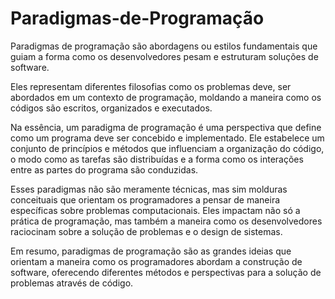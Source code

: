 # Paradigmas-de-Programação

  Paradigmas de programação são abordagens ou estilos fundamentais que 
  guiam a forma como os desenvolvedores pesam e estruturam soluções de
  software. 
  
  Eles representam diferentes filosofias como os problemas deve, ser 
  abordados em um contexto de programação, moldando a maneira como os 
  códigos são escritos, organizados e executados.

 Na essência, um paradigma de programação é uma perspectiva que define
 como um programa deve ser concebido e implementado. Ele estabelece um 
 conjunto de princípios e métodos que influenciam a organização do 
 código, o modo como as tarefas são distribuídas e a forma como os 
 interações entre as partes do programa são conduzidas.

 Esses paradigmas não são meramente técnicas, mas sim molduras 
 conceituais que orientam os programadores a  pensar de maneira 
 específicas sobre problemas computacionais. Eles impactam não 
 só a prática de programação, mas também a maneira como os 
 desenvolvedores raciocinam sobre a solução de problemas e o design 
 de sistemas.

 Em resumo, paradigmas de programação são as grandes ideias que orientam
 a maneira como os programadores abordam a construção   de software,
 oferecendo diferentes métodos e perspectivas para a solução de problemas
 através de código.
